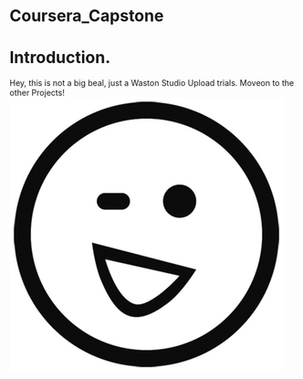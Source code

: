 # Coursera_Capstone
# Introduction.

Hey, this is not a big beal, just a Waston Studio Upload trials. Moveon to the other Projects!
![](https://github.com/Clarkedlee/Coursera_Capstone-1/blob/26612aba302574be8ff658b5ae32104024a7ce2c/smileface.jpg.png)
